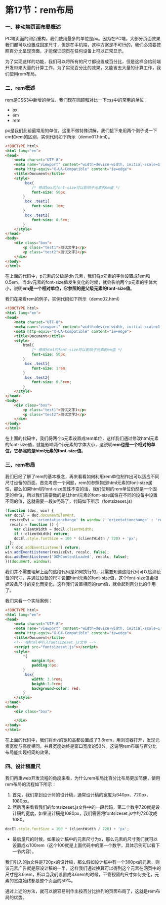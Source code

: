 # 第17节：rem布局

### 一、移动端页面布局概述

PC端页面的网页重构，我们使用最多的单位是px。因为在PC端，大部分页面效果我们都可以设置成固定尺寸，但是在手机端，这种方案是不可行的，我们必须要按照百分比呈现页面，才能保证网页在任何设备上可以正常显示。

为了实现这样的功能，我们可以将所有的尺寸都设置成百分比，但是这样会给前端开发带来大量的计算工作。为了实现百分比的效果，又能省去大量的计算工作，我们使用rem布局。

### 二、rem概述

rem是CSS3中新增的单位，我们现在回顾和对比一下css中的常用的单位：

* px
* em
* rem

px是我们此前最常用的单位，这里不做特殊讲解，我们接下来用两个例子说一下em和rem的区别，实例代码如下所示（demo01.html）。

``` html
<!DOCTYPE html>
<html lang="en">
<head>
	<meta charset="UTF-8">
	<meta name="viewport" content="width=device-width, initial-scale=1.0">
	<meta http-equiv="X-UA-Compatible" content="ie=edge">
	<title>Document</title>
	<style>
		.box{
			/* 修改box的font-size可以影响子元素的em值 */
			font-size: 50px;
		}
		.box .test1{
			font-size: 1em;
		}
		.box .test2{
			font-size: 0.5em;
		}
	</style>
</head>
<body>
	<div class="box">
		<p class="test1">测试文字1</p>
		<p class="test2">测试文字2</p>
	</div>
</body>
</html>
``` 

在上面的代码中，p元素的父级是div元素，我们将p元素的字体设置成1em和0.5em，当div元素的font-size值发生变化的时候，就会影响两个p元素的字体大小，说明**em是一个相对单位，它参照的是父级元素的font-size值**。

我们在来看rem的例子，实例代码如下所示（demo02.html）

``` html
<!DOCTYPE html>
<html lang="en">
<head>
	<meta charset="UTF-8">
	<meta name="viewport" content="width=device-width, initial-scale=1.0">
	<meta http-equiv="X-UA-Compatible" content="ie=edge">
	<title>Document</title>
	<style>
		html{
			/* 修改html的font-size可以影响子元素的em值 */
			font-size: 50px;
		}
		.box .test1{
			font-size: 1rem;
		}
		.box .test2{
			font-size: 0.5rem;
		}
	</style>
</head>
<body>
	<div class="box">
		<p class="test1">测试文字1</p>
		<p class="test2">测试文字2</p>
	</div>
</body>
</html>
```

在上面的代码中，我们将两个p元素设置成rem单位，这样我们通过修改html元素的font-size值，就能影响两个p元素的字体大小，这说明**rem也是一个相对的单位，它参照的是html元素的font-size值**。

### 三、rem布局

我们已经了解了rem的基本概念，再来看看如何利用rem单位制作出可以适应不同尺寸设备的页面。首先考虑一个问题，rem的参照物是html元素的font-size属性，那么如果html的font-size属性不变的话，我们使用的rem单位仍然是一个固定的单位，所以我们需要做的是让html元素的font-size属性在不同的设备中设置不同的值，这就需要一段js代码了，代码如下所示（fontsizeset.js）

``` js
(function (doc, win) {
var docEl = doc.documentElement,
  resizeEvt = 'orientationchange' in window ? 'orientationchange' : 'resize',
  recalc = function () {
    var clientWidth = docEl.clientWidth;
    if (!clientWidth) return;
    docEl.style.fontSize = 100 * (clientWidth / 720) + 'px';
  };
if (!doc.addEventListener) return;
win.addEventListener(resizeEvt, recalc, false);
doc.addEventListener('DOMContentLoaded', recalc, false);
})(document, window);
```

我们并不需要理解上面的这段代码是如何执行的，只需要知道这段代码可以检测设备的尺寸，并通过设备的尺寸设置html元素的font-size值，这个font-size值会根据设备尺寸的变化而变化，这样我们设置相同的rem值，就会起到百分比的作用了。

我们来看一个实际案例：

``` html
<!DOCTYPE html>
<html lang="en">
<head>
    <meta charset="UTF-8">
    <meta name="viewport" content="width=device-width, initial-scale=1.0">
    <meta http-equiv="X-UA-Compatible" content="ie=edge">
    <title>Document</title>
	<!-- 在html中引入fontsizeset.js文件 -->
    <script src="fontsizeset.js"></script>
    <style>
        *{
            margin:0px;
            padding:0px;
        }       
        .box{
            width: 3.6rem;
            height:3.6rem;
            background-color: red;
        } 
    </style>
</head>
<body>
    <div class="box">

    </div>
</body>
</html>
```

在上面的代码中，我们将div的宽和高都设置成了3.6rem，用浏览器打开，发现元素宽度与高度相同，并且宽度始终是窗口宽度的50%。这说明rem布局与百分比布局能实现相同的效果。

### 四、设计稿量尺

我们再重web开发流程的角度来看，为什么rem布局比百分比布局更加简便，使用rem布局的流程如下所示：

1. 首先，我们拿到设计师的设计稿，通常设计稿的宽度为640px、720px、1080px。
2. 然后再来看看我们的fontsizeset.js文件中的一段代码，第二个数字720就是设计稿的宽度，如果设计稿是1080px，我们需要将fontsizeset.js中的720改成1080。

``` js
docEl.style.fontSize = 100 * (clientWidth / 720) + 'px';
```

* 最后量尺的时候，如果设计稿中的元素尺寸为x，那么元素的尺寸我们就可以设置成x/100rem（这个100就是上面代码中的第一个数字，具体示例可以看下一节内容）。

我们引入的js文件是720px的设计稿，那么假如设计稿中有一个360px的元素，则该元素广告就是原设计稿的一半，这样我们通过换算可以得到这个元素在网页中的尺寸是3.6rem，所以当我们设置成3.6rem的时候，不管视窗的尺寸如何变化，元素的宽度始终都是整个页面的50%。

通过上述的方法，就可以很容易制作出按百分比排列的页面布局了，这就是rem布局的优势。



 

